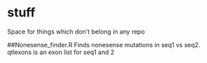# stuff
Space for things which don't belong in any repo

##Nonesense_finder.R
Finds nonesense mutations in seq1 vs seq2.<br>
qtlexons is an exon list for seq1 and 2
